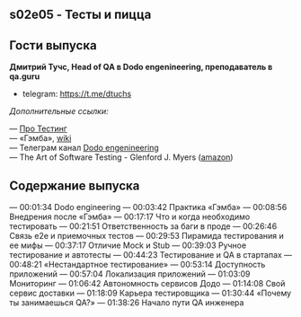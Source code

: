 s02e05 - Тесты и пицца
----------------------

## Гости выпуска

**Дмитрий Тучс, Head of QA в Dodo engenineering, преподаватель в qa.guru**

* telegram: https://t.me/dtuchs

*Дополнительные ссылки:*

— [Про Тестинг](http://www.protesting.ru/)  
— «Гэмба», [wiki](https://ru.wikipedia.org/wiki/%D0%93%D1%8D%D0%BC%D0%B1%D0%B0)  
— Телеграм канал [Dodo engenineering](https://t.me/dododev)  
— The Art of Software Testing - Glenford J. Myers ([amazon](https://www.amazon.com/Art-Software-Testing-Glenford-Myers/dp/1118031962))  
  

## Содержание выпуска

— 00:01:34 Dodo engineering
— 00:03:42 Практика «Гэмба»
— 00:08:56 Внедрения после «Гэмба»
— 00:17:17 Что и когда необходимо тестировать
— 00:21:51 Ответственность за баги в проде
— 00:26:46 Связь e2e и приемочных тестов
— 00:29:53 Пирамида тестирования и ее мифы
— 00:37:17 Отличие Mock и Stub
— 00:39:03 Ручное тестирование и автотесты
— 00:44:23 Тестирование и QA в стартапах
— 00:48:21 «Нестандартное тестирование»
— 00:53:14 Доступность приложений
— 00:57:04 Локализация приложений
— 01:03:09 Мониторинг 
— 01:06:42 Автономность сервисов Додо
— 01:14:08 Свой сервис доставки
— 01:18:09 Карьера тестировщика
— 01:30:44 «Почему ты занимаешься QA?»
— 01:38:26 Начало пути QA инженера
